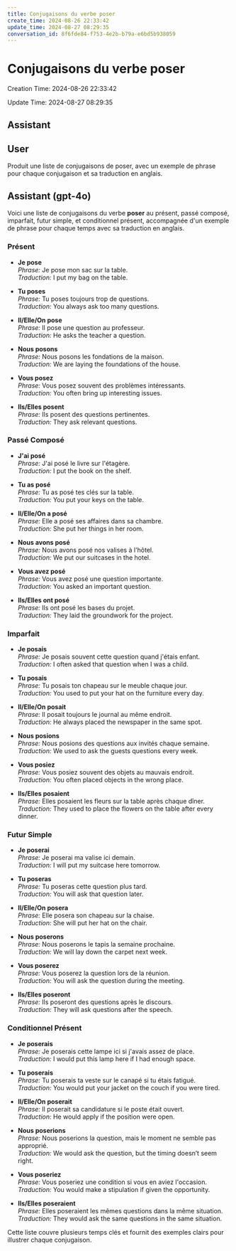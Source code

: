 ```yaml
---
title: Conjugaisons du verbe poser
create_time: 2024-08-26 22:33:42
update_time: 2024-08-27 08:29:35
conversation_id: 8f6fde84-f753-4e2b-b79a-e6bd5b938059
---
```


# Conjugaisons du verbe poser

Creation Time: 2024-08-26 22:33:42

Update Time: 2024-08-27 08:29:35

## Assistant



## User

Produit une liste de conjugaisons de poser, avec un exemple de phrase pour chaque conjugaison et sa traduction en anglais.

## Assistant (gpt-4o)

Voici une liste de conjugaisons du verbe **poser** au présent, passé composé, imparfait, futur simple, et conditionnel présent, accompagnée d'un exemple de phrase pour chaque temps avec sa traduction en anglais.

### Présent
- **Je pose**  
  *Phrase:* Je pose mon sac sur la table.  
  *Traduction:* I put my bag on the table.

- **Tu poses**  
  *Phrase:* Tu poses toujours trop de questions.  
  *Traduction:* You always ask too many questions.

- **Il/Elle/On pose**  
  *Phrase:* Il pose une question au professeur.  
  *Traduction:* He asks the teacher a question.

- **Nous posons**  
  *Phrase:* Nous posons les fondations de la maison.  
  *Traduction:* We are laying the foundations of the house.

- **Vous posez**  
  *Phrase:* Vous posez souvent des problèmes intéressants.  
  *Traduction:* You often bring up interesting issues.

- **Ils/Elles posent**  
  *Phrase:* Ils posent des questions pertinentes.  
  *Traduction:* They ask relevant questions.

### Passé Composé
- **J'ai posé**  
  *Phrase:* J'ai posé le livre sur l'étagère.  
  *Traduction:* I put the book on the shelf.

- **Tu as posé**  
  *Phrase:* Tu as posé tes clés sur la table.  
  *Traduction:* You put your keys on the table.

- **Il/Elle/On a posé**  
  *Phrase:* Elle a posé ses affaires dans sa chambre.  
  *Traduction:* She put her things in her room.

- **Nous avons posé**  
  *Phrase:* Nous avons posé nos valises à l'hôtel.  
  *Traduction:* We put our suitcases in the hotel.

- **Vous avez posé**  
  *Phrase:* Vous avez posé une question importante.  
  *Traduction:* You asked an important question.

- **Ils/Elles ont posé**  
  *Phrase:* Ils ont posé les bases du projet.  
  *Traduction:* They laid the groundwork for the project.

### Imparfait
- **Je posais**  
  *Phrase:* Je posais souvent cette question quand j'étais enfant.  
  *Traduction:* I often asked that question when I was a child.

- **Tu posais**  
  *Phrase:* Tu posais ton chapeau sur le meuble chaque jour.  
  *Traduction:* You used to put your hat on the furniture every day.

- **Il/Elle/On posait**  
  *Phrase:* Il posait toujours le journal au même endroit.  
  *Traduction:* He always placed the newspaper in the same spot.

- **Nous posions**  
  *Phrase:* Nous posions des questions aux invités chaque semaine.  
  *Traduction:* We used to ask the guests questions every week.

- **Vous posiez**  
  *Phrase:* Vous posiez souvent des objets au mauvais endroit.  
  *Traduction:* You often placed objects in the wrong place.

- **Ils/Elles posaient**  
  *Phrase:* Elles posaient les fleurs sur la table après chaque dîner.  
  *Traduction:* They used to place the flowers on the table after every dinner.

### Futur Simple
- **Je poserai**  
  *Phrase:* Je poserai ma valise ici demain.  
  *Traduction:* I will put my suitcase here tomorrow.

- **Tu poseras**  
  *Phrase:* Tu poseras cette question plus tard.  
  *Traduction:* You will ask that question later.

- **Il/Elle/On posera**  
  *Phrase:* Elle posera son chapeau sur la chaise.  
  *Traduction:* She will put her hat on the chair.

- **Nous poserons**  
  *Phrase:* Nous poserons le tapis la semaine prochaine.  
  *Traduction:* We will lay down the carpet next week.

- **Vous poserez**  
  *Phrase:* Vous poserez la question lors de la réunion.  
  *Traduction:* You will ask the question during the meeting.

- **Ils/Elles poseront**  
  *Phrase:* Ils poseront des questions après le discours.  
  *Traduction:* They will ask questions after the speech.

### Conditionnel Présent
- **Je poserais**  
  *Phrase:* Je poserais cette lampe ici si j'avais assez de place.  
  *Traduction:* I would put this lamp here if I had enough space.

- **Tu poserais**  
  *Phrase:* Tu poserais ta veste sur le canapé si tu étais fatigué.  
  *Traduction:* You would put your jacket on the couch if you were tired.

- **Il/Elle/On poserait**  
  *Phrase:* Il poserait sa candidature si le poste était ouvert.  
  *Traduction:* He would apply if the position were open.

- **Nous poserions**  
  *Phrase:* Nous poserions la question, mais le moment ne semble pas approprié.  
  *Traduction:* We would ask the question, but the timing doesn’t seem right.

- **Vous poseriez**  
  *Phrase:* Vous poseriez une condition si vous en aviez l'occasion.  
  *Traduction:* You would make a stipulation if given the opportunity.

- **Ils/Elles poseraient**  
  *Phrase:* Elles poseraient les mêmes questions dans la même situation.  
  *Traduction:* They would ask the same questions in the same situation.

Cette liste couvre plusieurs temps clés et fournit des exemples clairs pour illustrer chaque conjugaison.

